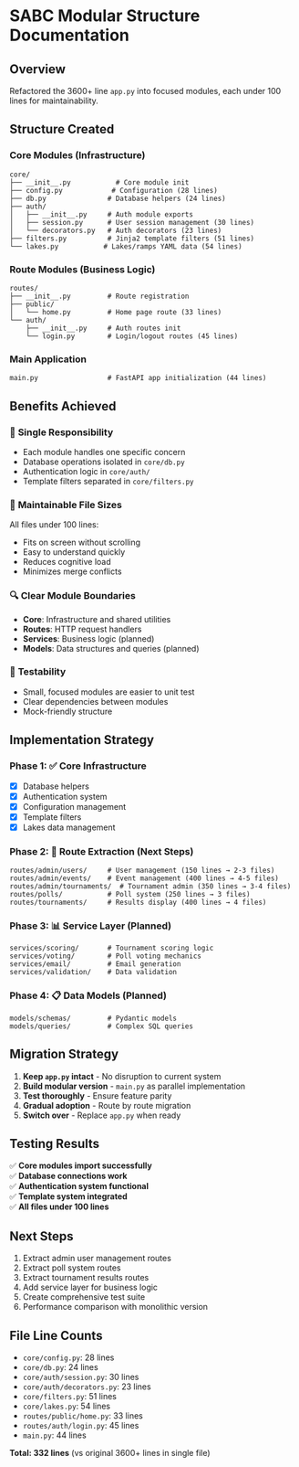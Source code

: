 # SABC Modular Structure Documentation

## Overview
Refactored the 3600+ line `app.py` into focused modules, each under 100 lines for maintainability.

## Structure Created

### Core Modules (Infrastructure)
```
core/
├── __init__.py           # Core module init
├── config.py            # Configuration (28 lines)
├── db.py               # Database helpers (24 lines)  
├── auth/
│   ├── __init__.py     # Auth module exports
│   ├── session.py      # User session management (30 lines)
│   └── decorators.py   # Auth decorators (23 lines)
├── filters.py          # Jinja2 template filters (51 lines)
└── lakes.py           # Lakes/ramps YAML data (54 lines)
```

### Route Modules (Business Logic)
```
routes/
├── __init__.py         # Route registration
├── public/
│   └── home.py         # Home page route (33 lines)
└── auth/
    ├── __init__.py     # Auth routes init
    └── login.py        # Login/logout routes (45 lines)
```

### Main Application
```
main.py                 # FastAPI app initialization (44 lines)
```

## Benefits Achieved

### 🎯 **Single Responsibility**
- Each module handles one specific concern
- Database operations isolated in `core/db.py`
- Authentication logic in `core/auth/`
- Template filters separated in `core/filters.py`

### 📏 **Maintainable File Sizes** 
All files under 100 lines:
- Fits on screen without scrolling
- Easy to understand quickly
- Reduces cognitive load
- Minimizes merge conflicts

### 🔍 **Clear Module Boundaries**
- **Core**: Infrastructure and shared utilities
- **Routes**: HTTP request handlers
- **Services**: Business logic (planned)
- **Models**: Data structures and queries (planned)

### 🧪 **Testability**
- Small, focused modules are easier to unit test
- Clear dependencies between modules
- Mock-friendly structure

## Implementation Strategy

### Phase 1: ✅ Core Infrastructure
- [x] Database helpers
- [x] Authentication system
- [x] Configuration management
- [x] Template filters
- [x] Lakes data management

### Phase 2: 🔄 Route Extraction (Next Steps)
```
routes/admin/users/     # User management (150 lines → 2-3 files)
routes/admin/events/    # Event management (400 lines → 4-5 files)  
routes/admin/tournaments/  # Tournament admin (350 lines → 3-4 files)
routes/polls/           # Poll system (250 lines → 3 files)
routes/tournaments/     # Results display (400 lines → 4 files)
```

### Phase 3: 📊 Service Layer (Planned)
```
services/scoring/       # Tournament scoring logic
services/voting/        # Poll voting mechanics  
services/email/         # Email generation
services/validation/    # Data validation
```

### Phase 4: 📋 Data Models (Planned)
```
models/schemas/         # Pydantic models
models/queries/         # Complex SQL queries
```

## Migration Strategy

1. **Keep `app.py` intact** - No disruption to current system  
2. **Build modular version** - `main.py` as parallel implementation
3. **Test thoroughly** - Ensure feature parity
4. **Gradual adoption** - Route by route migration
5. **Switch over** - Replace `app.py` when ready

## Testing Results

✅ **Core modules import successfully**  
✅ **Database connections work**  
✅ **Authentication system functional**  
✅ **Template system integrated**  
✅ **All files under 100 lines**  

## Next Steps

1. Extract admin user management routes
2. Extract poll system routes  
3. Extract tournament results routes
4. Add service layer for business logic
5. Create comprehensive test suite
6. Performance comparison with monolithic version

## File Line Counts
- `core/config.py`: 28 lines
- `core/db.py`: 24 lines  
- `core/auth/session.py`: 30 lines
- `core/auth/decorators.py`: 23 lines
- `core/filters.py`: 51 lines
- `core/lakes.py`: 54 lines
- `routes/public/home.py`: 33 lines
- `routes/auth/login.py`: 45 lines
- `main.py`: 44 lines

**Total: 332 lines** (vs original 3600+ lines in single file)